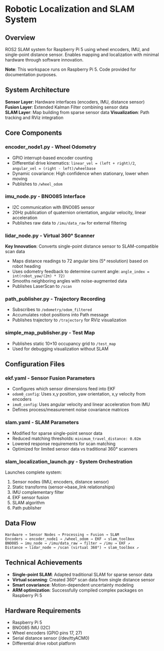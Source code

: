 # Robotic Localization and SLAM System

## Overview

ROS2 SLAM system for Raspberry Pi 5 using wheel encoders, IMU, and single-point distance sensor. Enables mapping and localization with minimal hardware through software innovation.

**Note**: This workspace runs on Raspberry Pi 5. Code provided for documentation purposes.

## System Architecture

**Sensor Layer**: Hardware interfaces (encoders, IMU, distance sensor)
**Fusion Layer**: Extended Kalman Filter combining sensor data  
**SLAM Layer**: Map building from sparse sensor data
**Visualization**: Path tracking and RViz integration

## Core Components

### encoder_node1.py - Wheel Odometry
- GPIO interrupt-based encoder counting
- Differential drive kinematics: `linear_vel = (left + right)/2`, `angular_vel = (right - left)/wheelbase`
- Dynamic covariance: High confidence when stationary, lower when moving
- Publishes to `/wheel_odom`

### imu_node.py - BNO085 Interface  
- I2C communication with BNO085 sensor
- 20Hz publication of quaternion orientation, angular velocity, linear acceleration
- Publishes raw data to `/imu/data_raw` for external filtering

### lidar_node.py - Virtual 360° Scanner
**Key Innovation**: Converts single-point distance sensor to SLAM-compatible scan data
- Maps distance readings to 72 angular bins (5° resolution) based on robot heading
- Uses odometry feedback to determine current angle: `angle_index = int(robot_yaw/(2π) * 72)`
- Smooths neighboring angles with noise-augmented data
- Publishes LaserScan to `/scan`

### path_publisher.py - Trajectory Recording
- Subscribes to `/odometry/odom_filtered`
- Accumulates robot positions into Path message
- Publishes trajectory to `/trajectory` for RViz visualization

### simple_map_publisher.py - Test Map
- Publishes static 10×10 occupancy grid to `/test_map`
- Used for debugging visualization without SLAM

## Configuration Files

### ekf.yaml - Sensor Fusion Parameters
- Configures which sensor dimensions feed into EKF
- `odom0_config`: Uses x,y position, yaw orientation, x,y velocity from encoders
- `imu0_config`: Uses angular velocity and linear acceleration from IMU
- Defines process/measurement noise covariance matrices

### slam.yaml - SLAM Parameters
- Modified for sparse single-point sensor data
- Reduced matching thresholds: `minimum_travel_distance: 0.02m`
- Lowered response requirements for scan matching
- Optimized for limited sensor data vs traditional 360° scanners

### slam_localization_launch.py - System Orchestration
Launches complete system:
1. Sensor nodes (IMU, encoders, distance sensor)
2. Static transforms (sensor→base_link relationships)  
3. IMU complementary filter
4. EKF sensor fusion
5. SLAM algorithm
6. Path publisher

## Data Flow

```
Hardware → Sensor Nodes → Processing → Fusion → SLAM
Encoders → encoder_node1 → /wheel_odom → EKF → slam_toolbox
BNO085 → imu_node → /imu/data_raw → filter → /imu → EKF ↗  
Distance → lidar_node → /scan (virtual 360°) → slam_toolbox ↗
```

## Technical Achievements

- **Single-point SLAM**: Adapted traditional SLAM for sparse sensor data
- **Virtual scanning**: Created 360° scan data from single distance sensor
- **Smart covariance**: Motion-dependent uncertainty modeling
- **ARM optimization**: Successfully compiled complex packages on Raspberry Pi 5

## Hardware Requirements

- Raspberry Pi 5
- BNO085 IMU (I2C)
- Wheel encoders (GPIO pins 17, 27)
- Serial distance sensor (/dev/ttyACM0)
- Differential drive robot platform